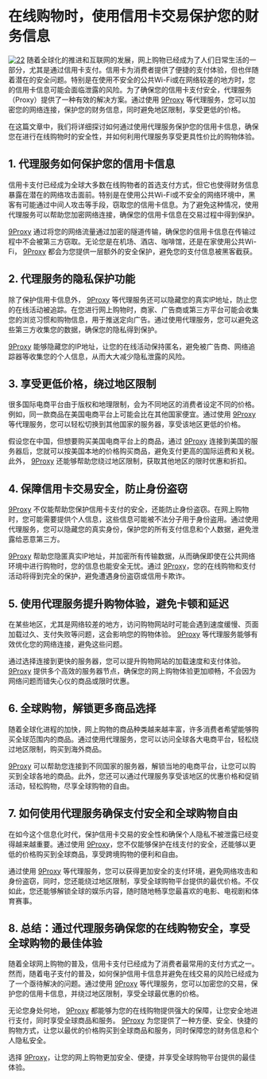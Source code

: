 # 在线购物时，使用信用卡交易保护您的财务信息
<a href='https://postimg.cc/RJ3bRB79' target='_blank'><img src='https://i.postimg.cc/Vv4Qzs5S/22.webp' border='0' alt='22'/></a>
随着全球化的推进和互联网的发展，网上购物已经成为了人们日常生活的一部分，尤其是通过信用卡支付。信用卡为消费者提供了便捷的支付体验，但也伴随着潜在的安全问题。特别是在使用不安全的公共Wi-Fi或在网络较差的地方时，您的信用卡信息可能会面临泄露的风险。为了确保您的信用卡支付安全，代理服务（Proxy）提供了一种有效的解决方案。通过使用 [9Proxy](https://the9proxy.short.gy/github-homepage-chloe321) 等代理服务，您可以加密您的网络连接，保护您的财务信息，同时避免地区限制，享受更低的价格。

在这篇文章中，我们将详细探讨如何通过使用代理服务保护您的信用卡信息，确保您在进行在线购物时的安全性，并如何利用代理服务享受更具性价比的购物体验。

## 1. 代理服务如何保护您的信用卡信息

信用卡支付已经成为全球大多数在线购物者的首选支付方式，但它也使得财务信息暴露在潜在的网络攻击面前。特别是在使用公共Wi-Fi或不安全的网络环境中，黑客有可能通过中间人攻击等手段，窃取您的信用卡信息。为了避免这种情况，使用代理服务可以帮助您加密网络连接，确保您的信用卡信息在交易过程中得到保护。

[9Proxy](https://the9proxy.short.gy/github-homepage-chloe321) 通过将您的网络流量通过加密的隧道传输，确保您的信用卡信息在传输过程中不会被第三方窃取。无论您是在机场、酒店、咖啡馆，还是在家使用公共Wi-Fi， [9Proxy](https://the9proxy.short.gy/github-homepage-chloe321) 都会为您提供一层额外的安全保护，避免您的支付信息被黑客截获。

## 2. 代理服务的隐私保护功能

除了保护信用卡信息外， [9Proxy](https://the9proxy.short.gy/github-homepage-chloe321) 等代理服务还可以隐藏您的真实IP地址，防止您的在线活动被追踪。在您进行网上购物时，商家、广告商或第三方平台可能会收集您的浏览习惯和购物信息，用于推送定向广告。通过使用代理服务，您可以避免这些第三方收集您的数据，确保您的隐私得到保护。

[9Proxy](https://the9proxy.short.gy/github-homepage-chloe321) 能够隐藏您的IP地址，让您的在线活动保持匿名，避免被广告商、网络追踪器等收集您的个人信息，从而大大减少隐私泄露的风险。

## 3. 享受更低价格，绕过地区限制

很多国际电商平台由于版权和地理限制，会为不同地区的消费者设定不同的价格。例如，同一款商品在美国电商平台上可能会比在其他国家便宜。通过使用 [9Proxy](https://the9proxy.short.gy/github-pricing-chloe321) 等代理服务，您可以轻松切换到其他国家的服务器，享受该地区更低的价格。

假设您在中国，但想要购买美国电商平台上的商品，通过 [9Proxy](https://the9proxy.short.gy/github-pricing-chloe321) 连接到美国的服务器后，您就可以按美国本地的价格购买商品，避免支付更高的国际运费和关税。此外， [9Proxy](https://the9proxy.short.gy/github-pricing-chloe321) 还能够帮助您绕过地区限制，获取其他地区的限时优惠和折扣。

## 4. 保障信用卡交易安全，防止身份盗窃

[9Proxy](https://the9proxy.short.gy/github-homepage-chloe321) 不仅能帮助您保护信用卡支付的安全，还能防止身份盗窃。在网上购物时，您可能需要提供个人信息，这些信息可能被不法分子用于身份盗用。通过使用代理服务，您可以隐藏您的真实身份，保护您的所有支付信息和个人数据，避免泄露给恶意第三方。

[9Proxy](https://the9proxy.short.gy/github-homepage-chloe321) 帮助您隐匿真实IP地址，并加密所有传输数据，从而确保即使在公共网络环境中进行购物时，您的信息也能安全无忧。通过 [9Proxy](https://the9proxy.short.gy/github-homepage-chloe321)，您的在线购物和支付活动将得到完全的保护，避免遭遇身份盗窃或信用卡欺诈。

## 5. 使用代理服务提升购物体验，避免卡顿和延迟

在某些地区，尤其是网络较差的地方，访问购物网站时可能会遇到速度缓慢、页面加载过久、支付失败等问题，这会影响您的购物体验。 [9Proxy](https://the9proxy.short.gy/github-homepage-chloe321) 等代理服务能够有效优化您的网络连接，避免这些问题。

通过选择连接到更快的服务器，您可以提升购物网站的加载速度和支付体验。 [9Proxy](https://the9proxy.short.gy/github-homepage-chloe321) 提供多个高效的服务器节点，确保您的网上购物体验更加顺畅，不会因为网络问题而错失心仪的商品或限时优惠。

## 6. 全球购物，解锁更多商品选择

随着全球化进程的加快，网上购物的商品种类越来越丰富，许多消费者希望能够购买全球范围内的商品。通过使用代理服务，您可以访问全球各大电商平台，轻松绕过地区限制，购买到海外商品。

[9Proxy](https://the9proxy.short.gy/github-homepage-chloe321) 可以帮助您连接到不同国家的服务器，解锁当地的电商平台，让您可以购买到全球各地的商品。此外，您还可以通过代理服务享受该地区的优惠价格和促销活动，轻松购物，尽享全球购物的自由。

## 7. 如何使用代理服务确保支付安全和全球购物自由

在如今这个信息化时代，保护信用卡交易的安全性和确保个人隐私不被泄露已经变得越来越重要。通过使用 [9Proxy](https://the9proxy.short.gy/github-pricing-chloe321)，您不仅能够保护在线支付的安全，还能够以更低的价格购买到全球商品，享受跨境购物的便利和自由。

通过使用 [9Proxy](https://the9proxy.short.gy/github-pricing-chloe321) 等代理服务，您可以获得更加安全的支付环境，避免网络攻击和身份盗窃，同时，您还能绕过地区限制，享受全球购物平台提供的最优价格。不仅如此，您还能够解锁全球的娱乐内容，随时随地畅享您最喜欢的电影、电视剧和体育赛事。

## 8. 总结：通过代理服务确保您的在线购物安全，享受全球购物的最佳体验

随着全球网上购物的普及，信用卡支付已经成为了消费者最常用的支付方式之一。然而，随着电子支付的普及，如何保护信用卡信息并避免在线交易的风险已经成为了一个亟待解决的问题。通过使用 [9Proxy](https://the9proxy.short.gy/github-homepage-chloe321) 等代理服务，您可以加密您的交易，保护您的信用卡信息，并绕过地区限制，享受全球最优惠的价格。

无论您身处何地， [9Proxy](https://the9proxy.short.gy/github-homepage-chloe321) 都能够为您的在线购物提供强大的保障，让您安全地进行支付，同时享受全球商品和服务。 [9Proxy](https://the9proxy.short.gy/github-homepage-chloe321) 为您提供了一种方便、安全、快捷的购物方式，让您以最优的价格购买到全球商品和服务，同时保障您的财务信息和个人隐私安全。

选择 [9Proxy](https://the9proxy.short.gy/github-homepage-chloe321)，让您的网上购物更加安全、便捷，并享受全球购物平台提供的最佳体验。
